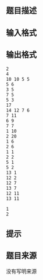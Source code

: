 


## 题目描述
## 输入格式
## 输出格式

```input1
2
4
10 10 5 5 
5 6
3 5
7 5
5 3
17
14 12 7 6
7 11
6 9
7 7
1 10
2 20
1 6
2 6
1 1
2 2 
5 1
5 2
13 1
12 2
12 7
13 7
12 11
13 11

```
```output1
1
2
```

## 提示
## 题目来源
没有写明来源


